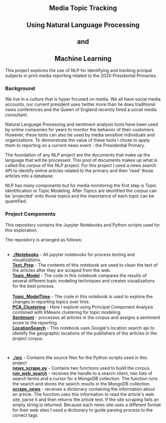 <h2 align=center>Media Topic Tracking</h2>
<h2 align=center>Using Natural Language Processing</h2>
<h2 align=center>and</h2>
<h2 align=center>Machine Learning</h2>

This project explores the use of NLP for identifying and tracking pricipal subjects in 
print media reporting related to the 2020 Presidental Primaries.

### Background
We live in a culture that is hyper focused on media.  We all have social media accounts,
our current president uses twitter more than he does traditional news conferences
and the Queen of England recently hired a social media consultant.

Natural Language Processing and sentiment analysis tools have been used by online
companies for years to monitor the behavior of their customers.  However, these tools 
can also be used by media sensitive individuals and organizations.  To demonstrate
the value of these tools I chose to apply them to reporting on a current news
event - the Presidential Primary.

The foundation of any NLP project are the documents that make up the language that
will be processed.  This pool of documents makes up what is called the corpus of 
the NLP project.  For this project I used a news search API to identify online 
articles related to the primary and then 'read' those articles into a database.  

NLP has many components but for media monitoring the first step is Topic 
Identification or Topic Modeling.  After Topics are identified the corpus can 
be 'projected' onto those topics and the importance of each topic can be quantified.

### Project Components
This repository contains the Jupyter Notebooks and Python scripts used for this 
exploration.

The repository is arranged as follows:<br>
<br>
- **[./Notebooks](Notebooks)** - All jupyter notebooks for process testing and visualizations.<br>
     **[Text_Prep](Notebooks/TextPrep.ipynb)** - The contents of this notebook are used to clean the text of the articles after they are scraped from the web.<br>
     **[Topic_Model](Notebooks/Topic_Model.ipynb)** - The code in this notebook compares the results of several different topic modeling techniques and creates visualizations for the best process.<br>  
     **[Topic_ModelTime](Notebooks/Topic_ModelTime.ipynb)** - The code in this notebook is used to explore the changes in reporting topics over time.<br>
     **[PCA_Clustering](Notebooks/PCA_Clustering.ipynb)** - Here I explore using Principal Component Analysis combined with KMeans clustering for topic modeling.<br>
     **[Sentiment](Notebooks/Sentiment.ipynb)** - processes all articles in the corpus and assigns a sentiment score to the reporting.<br>
      **[LocationSearch](Notebooks/LocationSearch.ipynb)** - This notebook uses Google's location search api to identify the geographic locations of the publishers of the articles in the project corpus.<br>
<br>

- **[./src](src)** - Contains the source files for the Python scripts used in this project<br>
     **[news_scrape.py](src/news_scrape.py)** - Contains two functions used to build the corpus.<br>
     **[run_web_search](src/run_web_search.py)** - receives the handle to a search client, two lists of search terms and a cursor for a MongoDB collection. The function runs the search and stores the search results in the MongoDB collection.<br>
     **[scrape_news](src/scrape_news.py)** - receives a dictionary containing the information about an article.  The function uses this information to read the article's web site, parse it and then returns the article text. If the site scraping fails an empty string is returned.  Because each news site uses a different format for their web sites I used a dictionary to guide parsing process to the correct tags.
